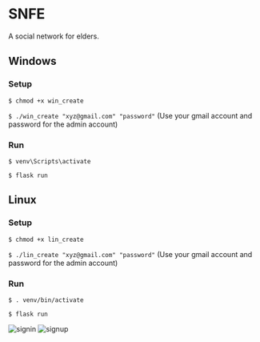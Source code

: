 # SNFE

A social network for elders.

## Windows
### Setup
`$ chmod +x win_create`

`$ ./win_create "xyz@gmail.com" "password"` (Use your gmail account and password for the admin account)

### Run
`$ venv\Scripts\activate`

`$ flask run`

## Linux
### Setup
`$ chmod +x lin_create`

`$ ./lin_create "xyz@gmail.com" "password"` (Use your gmail account and password for the admin account)

### Run
`$ . venv/bin/activate`

`$ flask run`

![signin](https://user-images.githubusercontent.com/9322090/114273914-be36ae00-9a39-11eb-988f-d59adcdc5b6d.png)
![signup](https://user-images.githubusercontent.com/9322090/114273916-bf67db00-9a39-11eb-8bab-f7a0f92cb429.png)
